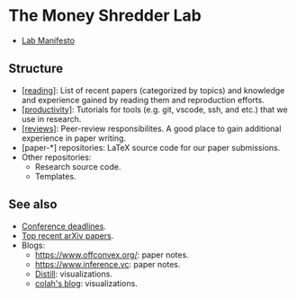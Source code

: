 # The Money Shredder Lab

* [Lab Manifesto](Manifesto.md)

## Structure

* [[reading]](https://github.com/money-shredder/reading): List of recent papers (categorized by topics) and knowledge and experience gained by reading them and reproduction efforts.
* [[productivity]](https://github.com/money-shredder/productivity): Tutorials for tools (e.g. git, vscode, ssh, and etc.) that we use in research.
* [[reviews]](https://github.com/money-shredder/reviews): Peer-review responsibilites. A good place to gain additional experience in paper writing.
* [paper-*] repositories: LaTeX source code for our paper submissions.
* Other repositories:
  * Research source code.
  * Templates.

## See also

* [Conference deadlines](https://jackietseng.github.io/conference_call_for_paper/conferences-with-ccf.html).
* [Top recent arXiv papers](http://www.arxiv-sanity.com/top?timefilter=month&vfilter=all).
* Blogs:
  * https://www.offconvex.org/: paper notes.
  * https://www.inference.vc: paper notes.
  * [Distill](https://distill.pub): visualizations.
  * [colah's blog](https://colah.github.io/?utm_source=towardsai.net&utm_medium=referral&utm_campaign=marketing&utm_term=machine-learning-blog&utm_content=machine-learning-blogs-to-follow): visualizations.
